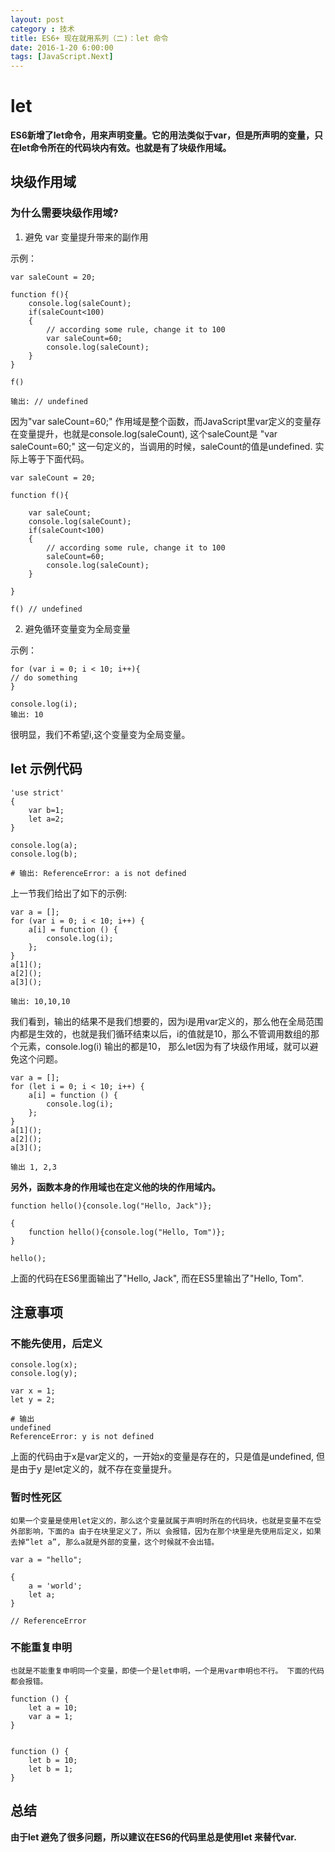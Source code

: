 ```yaml
---
layout: post
category : 技术
title: ES6+ 现在就用系列（二)：let 命令
date: 2016-1-20 6:00:00
tags: [JavaScript.Next]
---
```


<style>
    .post {
        font-family: 'lucida grande', 'lucida sans unicode', lucida, helvetica, 'Hiragino Sans GB', 'Microsoft YaHei', 'WenQuanYi Micro Hei', sans-serif;
        font-size: 16px;
    }
    
    .post-full h1 {
        background-color: #ccc;
        padding: 5px;
        margin-bottom: 10px;
        font-weight: bolder;
        color: #000;
        line-height: 1.8;
        text-rendering: optimizelegibility;
    }
    
    .post-full h2 {
        color: #333;
        padding: 5px;
        line-height: 1.6;
        padding-bottom: 5px;
        margin-bottom: 10px;
        font-weight: bolder;
    }
    
    .post-full h3 {
        padding: 5px;
        color: #000;
        border-bottom: dashed 1px #ccc;
        padding-bottom: 5px;
        margin-bottom: 10px;
        font-weight: bolder;
    }
    
    .post-full img {
        border: solid 5px #ccc;
        padding: 5px;
        border-radius: 5px;
        text-align: center;
        max-height: 400px;
    }
</style>

# let

**ES6新增了let命令，用来声明变量。它的用法类似于var，但是所声明的变量，只在let命令所在的代码块内有效。也就是有了块级作用域。**

## 块级作用域

### 为什么需要块级作用域?

1. 避免 var 变量提升带来的副作用

示例：

    var saleCount = 20;

    function f(){    
        console.log(saleCount);
        if(saleCount<100)
        {   
            // according some rule, change it to 100
            var saleCount=60;
            console.log(saleCount);
        }    
    }

    f() 
    
    输出: // undefined
    
因为"var saleCount=60;" 作用域是整个函数，而JavaScript里var定义的变量存在变量提升，也就是console.log(saleCount), 这个saleCount是 "var saleCount=60;" 这一句定义的，当调用的时候，saleCount的值是undefined. 实际上等于下面代码。

    var saleCount = 20;

    function f(){ 
        
        var saleCount;   
        console.log(saleCount);
        if(saleCount<100)
        {   
            // according some rule, change it to 100
            saleCount=60;
            console.log(saleCount);
        }
    
    }

    f() // undefined  
    
2. 避免循环变量变为全局变量

示例：

    for (var i = 0; i < 10; i++){
    // do something
    }

    console.log(i);
    输出: 10

很明显，我们不希望i,这个变量变为全局变量。    

##  let 示例代码
    'use strict'
    {
        var b=1;
        let a=2;
    }

    console.log(a);
    console.log(b);
    
    # 输出: ReferenceError: a is not defined
    
上一节我们给出了如下的示例:

    var a = [];
    for (var i = 0; i < 10; i++) {
        a[i] = function () {
            console.log(i);
        };
    }
    a[1]();
    a[2]();
    a[3]();
    
    输出: 10,10,10
    
我们看到，输出的结果不是我们想要的，因为i是用var定义的，那么他在全局范围内都是生效的，也就是我们循环结束以后，i的值就是10，那么不管调用数组的那个元素，console.log(i) 输出的都是10， 那么let因为有了块级作用域，就可以避免这个问题。

    var a = [];
    for (let i = 0; i < 10; i++) {
        a[i] = function () {
            console.log(i);
        };
    }
    a[1]();
    a[2]();
    a[3]();
    
    输出 1, 2,3
    
**另外，函数本身的作用域也在定义他的块的作用域内。**

    function hello(){console.log("Hello, Jack")};

    {
        function hello(){console.log("Hello, Tom")};
    }

    hello();  
    
上面的代码在ES6里面输出了"Hello, Jack", 而在ES5里输出了"Hello, Tom".     

## 注意事项

###  不能先使用，后定义

    console.log(x);
    console.log(y);

    var x = 1;
    let y = 2;
    
    # 输出
    undefined
    ReferenceError: y is not defined
    
上面的代码由于x是var定义的，一开始x的变量是存在的，只是值是undefined, 但是由于y 是let定义的，就不存在变量提升。
    

### 暂时性死区

    如果一个变量是使用let定义的，那么这个变量就属于声明时所在的代码块，也就是变量不在受外部影响，下面的a 由于在块里定义了，所以 会报错，因为在那个块里是先使用后定义，如果去掉“let a”, 那么a就是外部的变量，这个时候就不会出错。 
    
    var a = "hello";

    {
        a = 'world'; 
        let a;
    }

    // ReferenceError
    
### 不能重复申明

    也就是不能重复申明同一个变量，即使一个是let申明，一个是用var申明也不行。 下面的代码都会报错。
    
    function () {
        let a = 10;
        var a = 1;
    }


    function () {
        let b = 10;
        let b = 1;
    }
    
## 总结

**由于let 避免了很多问题，所以建议在ES6的代码里总是使用let 来替代var.**  
    
  
    
      
